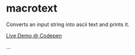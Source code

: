 # macrotext
Converts an input string into ascii text and prints it.

[Live Demo @ Codepen](https://codepen.io/mlkdev/pen/bGJdPXy)

...
